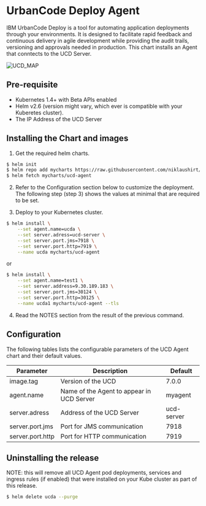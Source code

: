 # UrbanCode Deploy Agent

IBM UrbanCode Deploy is a tool for automating application deployments through your environments. It is designed to facilitate rapid feedback and continuous delivery in agile development while providing the audit trails, versioning and approvals needed in production.
This chart installs an Agent that conntects to the UCD Server.

![UCD_MAP](https://developer.ibm.com/urbancode/wp-content/themes/projectnext-urbancode/images/products/deploy/deploy-infographic.png)


## Pre-requisite

- Kubernetes 1.4+ with Beta APIs enabled
- Helm v2.6  (version might vary, which ever is compatible with your Kuberetes cluster).
- The IP Address of the UCD Server

## Installing the Chart and images

1. Get the required helm charts.

  ```sh
  $ helm init
  $ helm repo add mycharts https://raw.githubusercontent.com/niklaushirt/charts/master/helm/charts/repo/stable/
  $ helm fetch mycharts/ucd-agent
  ```

2. Refer to the Configuration section below to customize the deployment. The following step (step 3) shows the values at minimal that are required to be set.

3. Deploy to your Kubernetes cluster.

  ```sh
  $ helm install \
      --set agent.name=ucda \
      --set server.adress=ucd-server \
      --set server.port.jms=7918 \
      --set server.port.http=7919 \
      --name ucda mycharts/ucd-agent
  ```
 or

  ```sh
  $ helm install \
      --set agent.name=test1 \
      --set server.address=9.30.189.183 \
      --set server.port.jms=30124 \
      --set server.port.http=30125 \
      --name ucda1 mycharts/ucd-agent --tls
  ```



4. Read the NOTES section from the result of the previous command.

## Configuration

The following tables lists the configurable parameters of the UCD Agent chart and their default values.

Parameter                     | Description                                                                                        |  Default
----------------------------- | ---------------------------------------------------------------------------------------------------| ---------------------
image.tag | Version of the UCD | 7.0.0                                                                                                            
agent.name                    | Name of the Agent to appear in UCD Server | myagent
server.adress                    | Address of the UCD Server | ucd-server
server.port.jms                    | Port for JMS communication | 7918
server.port.http                    | Port for HTTP communication | 7919


## Uninstalling the release

NOTE: this will remove all UCD Agent pod deployments, services and ingress rules (if enabled) that were installed on your Kube cluster as part of this release.

```sh
$ helm delete ucda --purge
```
